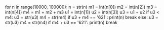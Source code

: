 for n in range(10000, 100000):
    n = str(n)
    m1 = int(n[0])
    m2 = int(n[2])
    m3 = int(n[4])
    m4 = m1 + m2 + m3
    u1 = int(n[1])
    u2 = int(n[3])
    u3 = u1 + u2
    if u3 < m4:
        u3 = str(u3)
        m4 = str(m4)
        if u3 + m4 == '621':
            print(n)
            break
    else:
        u3 = str(u3)
        m4 = str(m4)
        if m4 + u3 == '621':
            print(n)
            break
